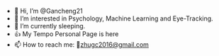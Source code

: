 - 👋 Hi, I’m @Gancheng21
- 👀 I’m interested in Psychology, Machine Learning and Eye-Tracking.
- 🌱 I’m currently sleeping.
- 👍 My Tempo Personal Page is here
- 📫 How to reach me: 📧zhugc2016@gmail.com

<!---
Gancheng21/Gancheng21 is a ✨ special ✨ repository because its `README.md` (this file) appears on your GitHub profile.
You can click the Preview link to take a look at your changes.
--->
